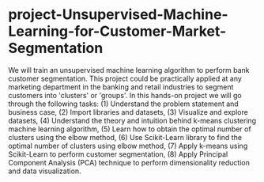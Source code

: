 # project-Unsupervised-Machine-Learning-for-Customer-Market-Segmentation
We will train an unsupervised machine learning algorithm to perform bank customer segmentation. This project could be practically applied at any marketing department in the banking and retail industries to segment customers into 'clusters' or 'groups'. In this hands-on project we will go through the following tasks: (1) Understand the problem statement and business case, (2) Import libraries and datasets, (3) Visualize and explore datasets, (4) Understand the theory and intuition behind k-means clustering machine learning algorithm, (5) Learn how to obtain the optimal number of clusters using the elbow method, (6) Use Scikit-Learn library to find the optimal number of clusters using elbow method, (7) Apply k-means using Scikit-Learn to perform customer segmentation, (8) Apply Principal Component Analysis (PCA) technique to perform dimensionality reduction and data visualization.

